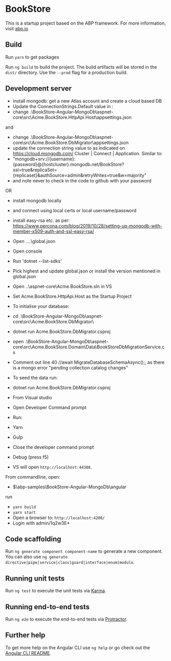 # BookStore

This is a startup project based on the ABP framework. For more information, visit <a href="https://abp.io/" target="_blank">abp.io</a>

## Build

Run `yarn` to get packages

Run `ng build` to build the project. The build artifacts will be stored in the `dist/` directory. Use the `--prod` flag for a production build.

## Development server
 - install  mongodb: get a new Atlas account and create a cloud based DB
 - Update the ConnectionStrings.Default value in :
 - change .\BookStore-Angular-MongoDb\aspnet-core\src\Acme.BookStore.HttpApi.Host\appsettings.json
 
 and
 - change .\BookStore-Angular-MongoDb\aspnet-core\src\Acme.BookStore.DbMigrator\appsettings.json
 -   update the connection string value to as indicated on https://cloud.mongodb.com/ Cluster | Connect | Application. Similar to:
 -   "mongodb+srv://{username}:{password}@{hostcluster}.mongodb.net/BookStore?ssl=true&replicaSet={replicaset}&authSource=admin&retryWrites=true&w=majority"
 -   and note never to check in the code to github with your password
 
  OR
 -   install mongodb locally
 -   and connect using local certs or local username/password
 -   install easy-rsa etc. as per: https://www.percona.com/blog/2019/10/28/setting-up-mongodb-with-member-x509-auth-and-ssl-easy-rsa/
 - Open ..\..\global.json
 - Open console
 - Run 'dotnet --list-sdks'
 - Pick highest and update global.json or install the version mentioned in global.json
 - Open ..\aspnet-core\Acme.BookStore.sln in VS
 - Set Acme.BookStore.HttpApi.Host as the Startup Project
 - To initialise your database:
  - cd .\BookStore-Angular-MongoDb\aspnet-core\src\Acme.BookStore.DbMigrator\
  - dotnet run Acme.BookStore.DbMigrator.csproj
  - open .\BookStore-Angular-MongoDb\aspnet-core\src\Acme.BookStore.Domain\Data\BookStoreDbMigrationService.cs
  - Comment out line 40 //await MigrateDatabaseSchemaAsync();, as there is a mongo error "pending collection catalog changes" 
 - To seed the data run:
 -  dotnet run Acme.BookStore.DbMigrator.csproj

 - From Visual studio
 -  Open Developer Command prompt
 -  Run:
 -  Yarn
 -  Gulp
 -  Close the developer command prompt
 -  Debug (press f5)
 -  VS will open `http://localhost:44308`. 


  From commandline, open:
 - $\abp-samples\BookStore-Angular-MongoDb\angular
 
 run 
 - `yarn build`
 - `yarn start`
 - Open a browser to: `http://localhost:4200/`
 - Login with admin/1q2w3E*

## Code scaffolding

Run `ng generate component component-name` to generate a new component. You can also use `ng generate directive|pipe|service|class|guard|interface|enum|module`.

## Running unit tests

Run `ng test` to execute the unit tests via [Karma](https://karma-runner.github.io).

## Running end-to-end tests

Run `ng e2e` to execute the end-to-end tests via [Protractor](http://www.protractortest.org/).

## Further help

To get more help on the Angular CLI use `ng help` or go check out the [Angular CLI README](https://github.com/angular/angular-cli/blob/master/README.md).
